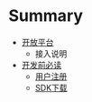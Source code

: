 # Summary

* [开放平台](README.md)
   * 接入说明
* [开发前必读](chapter1.md)
   * [用户注册](yonghuzhuce.md)
   * [SDK下载](sdkxiazai.md)


